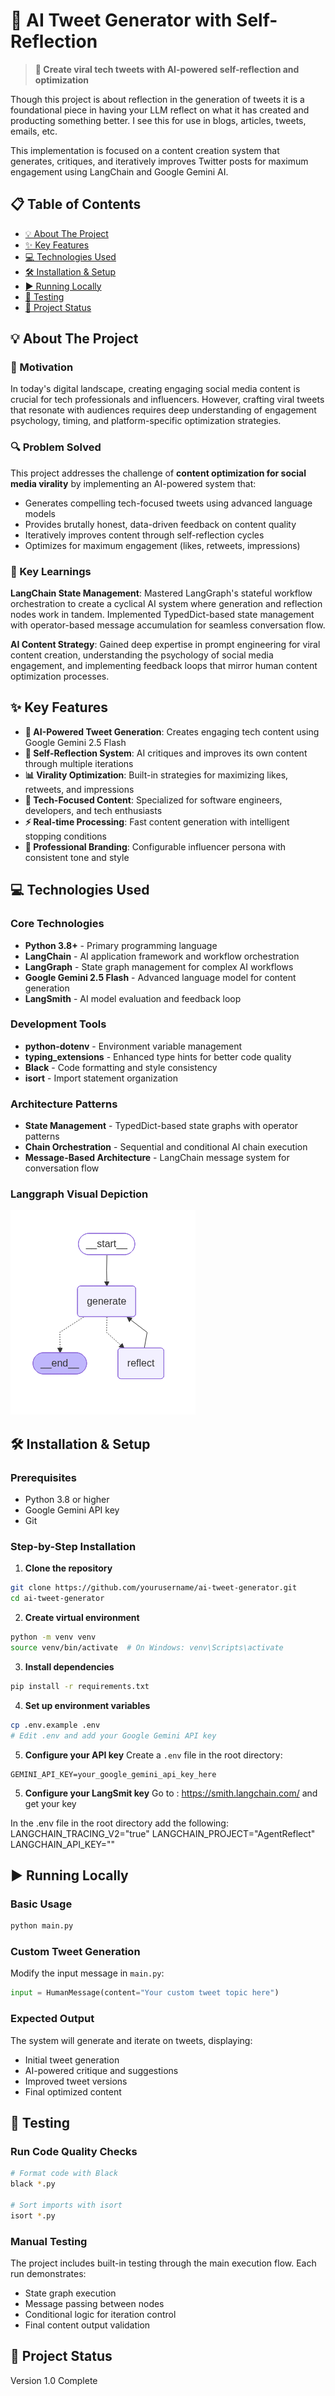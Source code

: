 # 🚀 AI Tweet Generator with Self-Reflection

> **🎯 Create viral tech tweets with AI-powered self-reflection and optimization**

Though this project is about reflection in the generation of tweets it is a foundational piece in having
your LLM reflect on what it has created and producting something better. I see this for use in blogs, articles, tweets, emails, etc.

This implementation is focused on a content creation system that generates, critiques, and iteratively improves Twitter posts for maximum engagement using LangChain and Google Gemini AI.

## 📋 Table of Contents

- [💡 About The Project](#-about-the-project)
- [✨ Key Features](#-key-features)
- [💻 Technologies Used](#-technologies-used)
- [🛠️ Installation & Setup](#️-installation--setup)
- [▶️ Running Locally](#️-running-locally)
- [🧪 Testing](#-testing)
- [📌 Project Status](#-project-status)

## 💡 About The Project

### 🎯 Motivation
In today's digital landscape, creating engaging social media content is crucial for tech professionals and influencers. However, crafting viral tweets that resonate with audiences requires deep understanding of engagement psychology, timing, and platform-specific optimization strategies.

### 🔍 Problem Solved
This project addresses the challenge of **content optimization for social media virality** by implementing an AI-powered system that:
- Generates compelling tech-focused tweets using advanced language models
- Provides brutally honest, data-driven feedback on content quality
- Iteratively improves content through self-reflection cycles
- Optimizes for maximum engagement (likes, retweets, impressions)

### 🧠 Key Learnings
**LangChain State Management**: Mastered LangGraph's stateful workflow orchestration to create a cyclical AI system where generation and reflection nodes work in tandem. Implemented TypedDict-based state management with operator-based message accumulation for seamless conversation flow.

**AI Content Strategy**: Gained deep expertise in prompt engineering for viral content creation, understanding the psychology of social media engagement, and implementing feedback loops that mirror human content optimization processes.

## ✨ Key Features

- **🤖 AI-Powered Tweet Generation**: Creates engaging tech content using Google Gemini 2.5 Flash
- **🔄 Self-Reflection System**: AI critiques and improves its own content through multiple iterations
- **📊 Virality Optimization**: Built-in strategies for maximizing likes, retweets, and impressions
- **🎯 Tech-Focused Content**: Specialized for software engineers, developers, and tech enthusiasts
- **⚡ Real-time Processing**: Fast content generation with intelligent stopping conditions
- **🎨 Professional Branding**: Configurable influencer persona with consistent tone and style

## 💻 Technologies Used

### Core Technologies
- **Python 3.8+** - Primary programming language
- **LangChain** - AI application framework and workflow orchestration
- **LangGraph** - State graph management for complex AI workflows
- **Google Gemini 2.5 Flash** - Advanced language model for content generation
- **LangSmith** - AI model evaluation and feedback loop

### Development Tools
- **python-dotenv** - Environment variable management
- **typing_extensions** - Enhanced type hints for better code quality
- **Black** - Code formatting and style consistency
- **isort** - Import statement organization

### Architecture Patterns
- **State Management** - TypedDict-based state graphs with operator patterns
- **Chain Orchestration** - Sequential and conditional AI chain execution
- **Message-Based Architecture** - LangChain message system for conversation flow

### Langgraph Visual Depiction
![alt text](https://github.com/d2newlife/AgentReflect/blob/master/image/AgentReflect.Graph.png?raw=true)

## 🛠️ Installation & Setup

### Prerequisites
- Python 3.8 or higher
- Google Gemini API key
- Git

### Step-by-Step Installation

1. **Clone the repository**
```bash
git clone https://github.com/yourusername/ai-tweet-generator.git
cd ai-tweet-generator
```

2. **Create virtual environment**
```bash
python -m venv venv
source venv/bin/activate  # On Windows: venv\Scripts\activate
```

3. **Install dependencies**
```bash
pip install -r requirements.txt
```

4. **Set up environment variables**
```bash
cp .env.example .env
# Edit .env and add your Google Gemini API key
```

5. **Configure your API key**
Create a `.env` file in the root directory:
```
GEMINI_API_KEY=your_google_gemini_api_key_here
```

5. **Configure your LangSmit key**
Go to : https://smith.langchain.com/  and get your key

In the .env file in the root directory add the following:
LANGCHAIN_TRACING_V2="true"
LANGCHAIN_PROJECT="AgentReflect"
LANGCHAIN_API_KEY="<YOUR KEY HERE>"

## ▶️ Running Locally

### Basic Usage
```bash
python main.py
```

### Custom Tweet Generation
Modify the input message in `main.py`:
```python
input = HumanMessage(content="Your custom tweet topic here")
```

### Expected Output
The system will generate and iterate on tweets, displaying:
- Initial tweet generation
- AI-powered critique and suggestions
- Improved tweet versions
- Final optimized content

## 🧪 Testing

### Run Code Quality Checks
```bash
# Format code with Black
black *.py

# Sort imports with isort
isort *.py
```

### Manual Testing
The project includes built-in testing through the main execution flow. Each run demonstrates:
- State graph execution
- Message passing between nodes
- Conditional logic for iteration control
- Final content output validation

## 📌 Project Status
Version 1.0 Complete